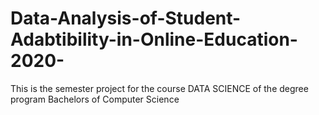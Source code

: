 # Data-Analysis-of-Student-Adabtibility-in-Online-Education-2020-
This is the semester project for the course DATA SCIENCE of the degree program Bachelors of Computer Science
